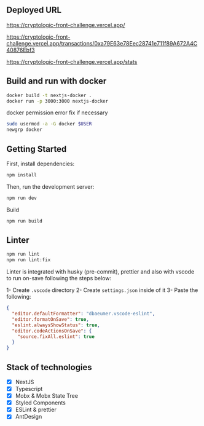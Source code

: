 ## Deployed URL

https://cryptologic-front-challenge.vercel.app/

https://cryptologic-front-challenge.vercel.app/transactions/0xa79E63e78Eec28741e711f89A672A4C40876Ebf3

https://cryptologic-front-challenge.vercel.app/stats

## Build and run with docker

```bash
docker build -t nextjs-docker .
docker run -p 3000:3000 nextjs-docker
```

docker permission error fix if necessary

```bash
sudo usermod -a -G docker $USER
newgrp docker
```

## Getting Started

First, install dependencies:

```bash
npm install
```

Then, run the development server:

```bash
npm run dev
```

Build

```bash
npm run build
```

## Linter

```bash
npm run lint
npm run lint:fix
```

Linter is integrated with husky (pre-commit), prettier and also with vscode to run on-save following the steps below:

1- Create `.vscode` directory
2- Create `settings.json` inside of it
3- Paste the following:

```json
{
  "editor.defaultFormatter": "dbaeumer.vscode-eslint",
  "editor.formatOnSave": true,
  "eslint.alwaysShowStatus": true,
  "editor.codeActionsOnSave": {
    "source.fixAll.eslint": true
  }
}
```

## Stack of technologies

- [x] NextJS
- [x] Typescript
- [x] Mobx & Mobx State Tree
- [x] Styled Components
- [x] ESLint & prettier
- [x] AntDesign
